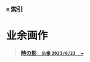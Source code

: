 ### [`⌘` 索引](https://github.com/KrLite/BrokenThoughts)

# 业余画作

> **[時の影&emsp;`头像` `2023/6/22`&emsp;`→`](avatars/tokinokage)**
